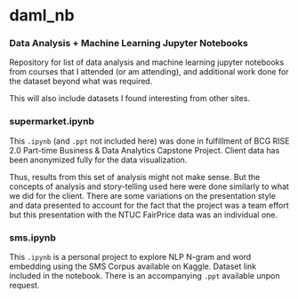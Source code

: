 # daml_nb
### Data Analysis + Machine Learning Jupyter Notebooks
Repository for list of data analysis and machine learning jupyter notebooks from courses that I attended (or am attending), and additional work done for the dataset beyond what was required. 

This will also include datasets I found interesting from other sites. 

### supermarket.ipynb
This `.ipynb` (and `.ppt` not included here) was done in fulfillment of BCG RISE 2.0 Part-time Business & Data Analytics Capstone Project. Client data has been anonymized fully for the data visualization. 

Thus, results from this set of analysis might not make sense. But the concepts of analysis and story-telling used here were done similarly to what we did for the client. There are some variations on the presentation style and data presented to account for the fact that the project was a team effort but this presentation with the NTUC FairPrice data was an individual one.

### sms.ipynb
This `.ipynb` is a personal project to explore NLP N-gram and word embedding using the SMS Corpus available on Kaggle. Dataset link included in the notebook. There is an accompanying `.ppt` available unpon request.
